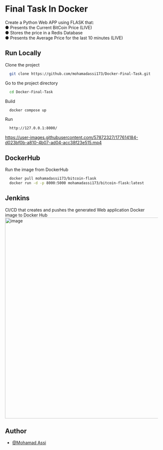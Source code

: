 
# Final Task In Docker

Create a Python Web APP using FLASK that:  
● Presents the Current BitCoin Price (LIVE)  
● Stores the price in a Redis Database  
● Presents the Average Price for the last 10 minutes (LIVE) 

## Run Locally

Clone the project

```bash
  git clone https://github.com/mohamadassi173/Docker-Final-Task.git
```

Go to the project directory

```bash
  cd Docker-Final-Task
```

Build

```bash
  docker compose up
```

Run

```bash
  http://127.0.0.1:8000/
```


https://user-images.githubusercontent.com/57872327/177614184-d023bf0b-a810-4b07-ad04-acc38f23e515.mp4



## DockerHub

Run the image from DockerHub

```bash
  docker pull mohamadassi173/bitcoin-flask
  docker run -d -p 8000:5000 mohamadassi173/bitcoin-flask:latest
```

## Jenkins 
CI/CD that creates and pushes the generated Web application Docker image to Docker Hub
<img width="662" alt="image" src="https://user-images.githubusercontent.com/57872327/177614069-498a87bc-2dd5-4874-a033-b08495668615.png">

## Author

- [@Mohamad Assi](https://github.com/mohamadassi173)

